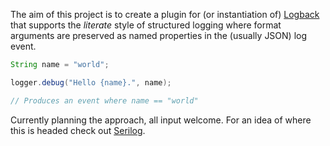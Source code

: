 The aim of this project is to create a plugin for (or instantiation of) [Logback](http://logback.qos.ch/) that supports the _literate_ style of structured logging where format arguments are preserved as named properties in the (usually JSON) log event.

```java
String name = "world";

logger.debug("Hello {name}.", name);

// Produces an event where name == "world"
```

Currently planning the approach, all input welcome. For an idea of where this is headed check out [Serilog](http://serilog.net).
